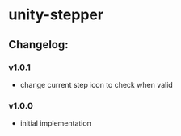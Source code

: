 # unity-stepper

## Changelog:

### v1.0.1
- change current step icon to check when valid

### v1.0.0
- initial implementation
